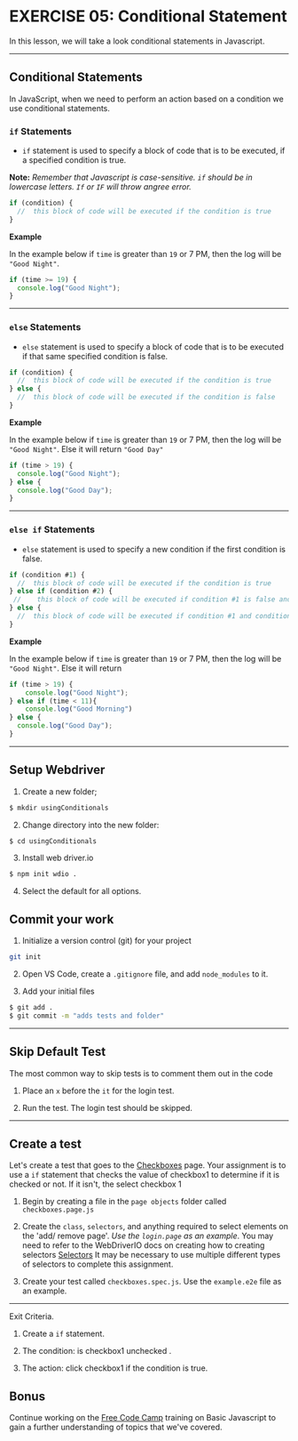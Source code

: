 # EXERCISE 05: Conditional Statement

In this lesson, we will take a look conditional statements in Javascript.

---

## Conditional Statements

In JavaScript, when we need to perform an action based on a condition we use conditional statements.

### `if` Statements

- `if` statement is used to specify a block of code that is to be executed, if a specified condition is true.

**Note:** *Remember that Javascript is case-sensitive. `if` should be in lowercase letters. `If` or `IF` will throw angree error.*


```js
if (condition) {
  //  this block of code will be executed if the condition is true
}
```

**Example**

In the example below if `time` is greater than `19` or 7 PM, then the log will be `"Good Night"`.

```js
if (time >= 19) {
  console.log("Good Night");
}
```

---

### `else` Statements

- `else` statement is used to specify a block of code that is to be executed if that same specified condition is false.

```js
if (condition) {
  //  this block of code will be executed if the condition is true
} else {
  //  this block of code will be executed if the condition is false
}
```

**Example**

In the example below if `time` is greater than `19` or 7 PM, then the log will be `"Good Night"`. Else it will return `"Good Day"`


```js
if (time > 19) {
  console.log("Good Night");
} else {
  console.log("Good Day");
}
```

---

### `else if` Statements

- `else` statement is used to specify a new condition if the first condition is false.

```js
if (condition #1) {
  //  this block of code will be executed if the condition is true
} else if (condition #2) {
 //    this block of code will be executed if condition #1 is false and condition2 is true
} else {
  //  this block of code will be executed if condition #1 and condition #2 is false
}
```

**Example**

In the example below if `time` is greater than `19` or 7 PM, then the log will be `"Good Night"`. Else it will return 


```js
if (time > 19) {
    console.log("Good Night");
} else if (time < 11){
    console.log("Good Morning")
} else {
  console.log("Good Day");
}
```

---


## Setup Webdriver


1. Create a new folder;

```sh
$ mkdir usingConditionals
```

2. Change directory into the new folder:

```sh
$ cd usingConditionals
```

3. Install web driver.io

```sh
$ npm init wdio .
```

4. Select the default for all options.

## Commit your work

1. Initialize a version control (git) for your project

```sh
git init
```

2. Open VS Code, create a `.gitignore` file, and add `node_modules` to it.

3. Add your initial files

```sh
$ git add .
$ git commit -m "adds tests and folder"
```

---


## Skip Default Test

The most common way to skip tests is to comment them out in the code

1. Place an `x` before the `it` for the login test.

2. Run the test. The login test should be skipped.

---

## Create a test

Let's create a test that goes to the [Checkboxes](http://the-internet.herokuapp.com/checkboxes) page. Your assignment is to use a `if` statement that checks the value of checkbox1 to determine if it is checked or not. If it isn't, the select checkbox 1

1. Begin by creating a file in the `page objects` folder called `checkboxes.page.js`


2. Create the `class`, `selectors`, and anything required to select elements on the 'add/ remove page'. *Use the `login.page` as an example*. You may need to refer to the WebDriverIO docs on creating how to creating selectors [Selectors](https://webdriver.io/docs/selectors/) It may be necessary to use multiple different types of selectors to complete this assignment. 


3. Create your test called `checkboxes.spec.js`. Use the `example.e2e` file as an example. 


---

Exit Criteria.


1. Create a `if` statement. 

2. The condition: is checkbox1 unchecked . 

3. The action: click checkbox1 if the condition is true.



## Bonus

Continue working on the [Free Code Camp](https://www.freecodecamp.org/learn/javascript-algorithms-and-data-structures/) training on Basic Javascript to gain a further understanding of topics that we've covered.











